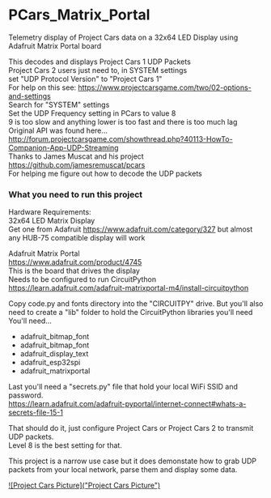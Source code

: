 # PCars_Matrix_Portal
Telemetry display of Project Cars data on a 32x64 LED Display using Adafruit Matrix Portal board

This decodes and displays Project Cars 1 UDP Packets  
Project Cars 2 users just need to, in SYSTEM settings  
set "UDP Protocol Version" to "Project Cars 1"  
For help on this see: <https://www.projectcarsgame.com/two/02-options-and-settings>  
Search for "SYSTEM" settings  
Set the UDP Frequency setting in PCars to value 8  
9 is too slow and anything lower is too fast and there is too much lag  
Original API was found here...  
<http://forum.projectcarsgame.com/showthread.php?40113-HowTo-Companion-App-UDP-Streaming>  
Thanks to James Muscat and his project  
<https://github.com/jamesremuscat/pcars>  
For helping me figure out how to decode the UDP packets  

### What you need to run this project  
Hardware Requirements:  
32x64 LED Matrix Display  
Get one from Adafruit <https://www.adafruit.com/category/327> but almost any HUB-75 compatible display will work

Adafruit Matrix Portal  
<https://www.adafruit.com/product/4745>  
This is the board that drives the display  
Needs to be configured to run CircuitPython  
<https://learn.adafruit.com/adafruit-matrixportal-m4/install-circuitpython>

Copy code.py and fonts directory into the "CIRCUITPY" drive.
But you'll also need to create a "lib" folder to hold the CircuitPython libraries you'll need  
You'll need...
* adafruit_bitmap_font
* adafruit_bitmap_font
* adafruit_display_text
* adafruit_esp32spi
* adafruit_matrixportal

Last you'll need a "secrets.py" file that hold your local WiFi SSID and password.  
<https://learn.adafruit.com/adafruit-pyportal/internet-connect#whats-a-secrets-file-15-1>

That should do it, just configure Project Cars or Project Cars 2 to transmit UDP packets.  
Level 8 is the best setting for that.

This project is a narrow use case but it does demonstate how to grab UDP packets from your local network, parse them and display some data.

[![Project Cars Picture]("Project Cars Picture")](https://github.com/DeanDavis/PCars_Matrix_Portal/blob/master/Project%20Cars%20Matrix.png)

